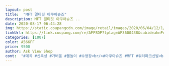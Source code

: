 ```yaml
---
layout: post 
title:  "MFT 멀티핏 아쿠아슈즈" 
description: MFT 멀티핏 아쿠아슈즈 ..
date: 2020-08-17 06:44:28 
img: https://static.coupangcdn.com/image/retail/images/2020/06/04/12/1/e119f68d-d4db-4b16-8750-26b2684dc76f.jpg 
linkUrl: https://link.coupang.com/re/AFFSDP?lptag=AF3600438&subid=ahnPublicAsk&pageKey=1679719058&itemId=2861455611&vendorItemId=70850724285&traceid=V0-113-8a30f6e973007665 
categories: [1007] 
color: A566FF 
price: 9500 
author: Ask View Shop 
cont:  "#계곡 #신축성 #가벼움 #물놀이 #수영장<br/>#아쿠아슈즈 #MFT #워터파크신발<br/>#커플신발 #커플슈즈 #물놀이필수품 #자녀신발<br/>가성비 와  레깅스 수영복 디자인딱인듯합니다<br/>감사합니다.<br/><br/>그리고 고무창이  잘되어 쿠션감도 좋은듯합니다.<br/><br/>그리고 상당히 가벼웠습니다.<br/>(신은듯 안신은듯 해요 ㅎ)<br/>그리고 컵라면 먹는사이에 햇빛에 나두었는데<br/>마지막으로 로켓배송이라 배송도 바로 왔어요<br/>무게 확실히 가볍고, 바닥고무가 미끄럼방지에<br/>뭐 이정도가 주요 포인트라 생각이드네요<br/>사진보다  실제로가 디자인이  더 예쁜것 같아요<br/>스니커즈 양말을 신은듯  발을 잘 감싸고 있어<br/>신을때 쪼쪼하고 끼임없어서 착용감 좋아요<br/>신축성/빠른건조/미끄럼방지/가벼움<br/>아쿠아슈즈는 뭐니뭐니 해도<br/>앞으로도 좋은상품 마니 판매해주세요<br/>여름 휴가 맞이 아쿠아슈즈 구매했어요<br/>우리가족 구매완료<br/>이 조껀에 충족하는 MFT아쿠아슈즈<br/>이번주 휴가때 성능?? 테스트 해봐야겠네요<br/>이제 떠납니다<br/>있어 도움을 줄것으로 생각합니다^^<br/>즐거운 시간이 기대 됩니다<br/>착용감이 너무 좋았어요<br/>착한가격! 쿠팡배송 어찌나 빠른지 ㅎㅎ<br/>축축함이 거의 없어 졌어요.<br/>.<br/>(빠른건조력 굿^^)<br/>쿠팡 기사님들은 배송 후 문자 사진보내주는 쎈스<br/>크게 기대 안했는데 가성비 좋네요<br/>한가지 아쉬운점은 핑크색/형광색 등 좀더<br/>현재 가격 OK / 디자인 OK  / 배송 OK<br/>화려한 색상이 있었으면 합니다.<br/><br/>" 
---
```

